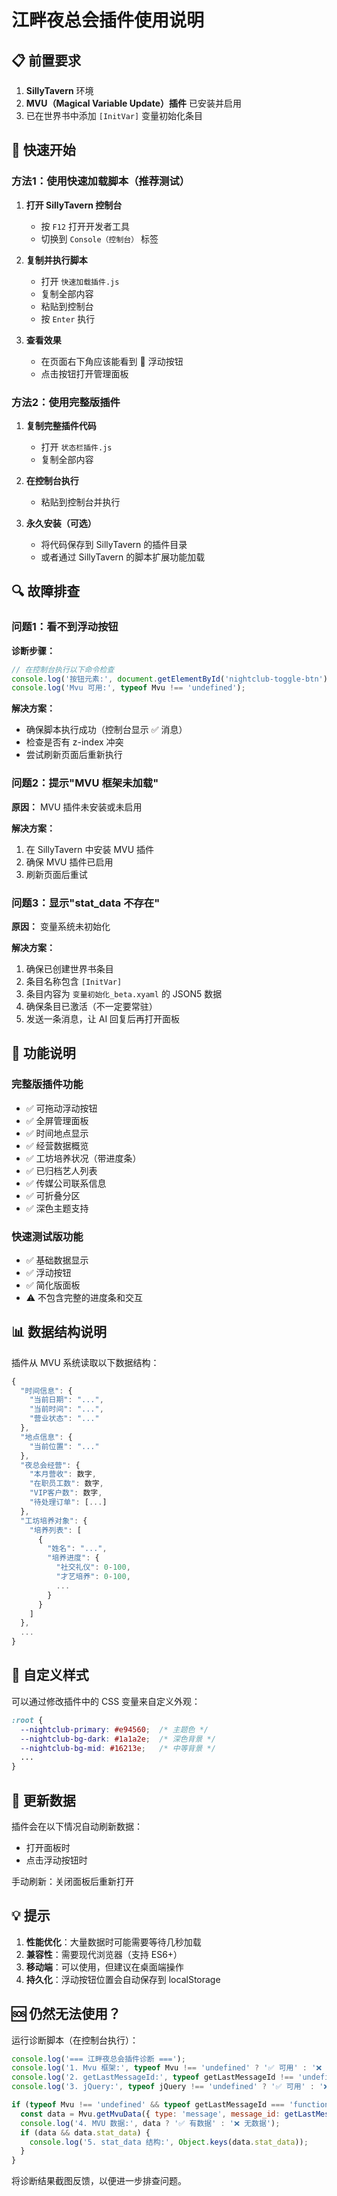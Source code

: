 # 江畔夜总会插件使用说明

## 📋 前置要求

1. **SillyTavern** 环境
2. **MVU（Magical Variable Update）插件** 已安装并启用
3. 已在世界书中添加 `[InitVar]` 变量初始化条目

## 🚀 快速开始

### 方法1：使用快速加载脚本（推荐测试）

1. **打开 SillyTavern 控制台**
   - 按 `F12` 打开开发者工具
   - 切换到 `Console（控制台）` 标签

2. **复制并执行脚本**
   - 打开 `快速加载插件.js`
   - 复制全部内容
   - 粘贴到控制台
   - 按 `Enter` 执行

3. **查看效果**
   - 在页面右下角应该能看到 🌙 浮动按钮
   - 点击按钮打开管理面板

### 方法2：使用完整版插件

1. **复制完整插件代码**
   - 打开 `状态栏插件.js`
   - 复制全部内容

2. **在控制台执行**
   - 粘贴到控制台并执行

3. **永久安装（可选）**
   - 将代码保存到 SillyTavern 的插件目录
   - 或者通过 SillyTavern 的脚本扩展功能加载

## 🔍 故障排查

### 问题1：看不到浮动按钮

**诊断步骤：**

```javascript
// 在控制台执行以下命令检查
console.log('按钮元素:', document.getElementById('nightclub-toggle-btn'));
console.log('Mvu 可用:', typeof Mvu !== 'undefined');
```

**解决方案：**

- 确保脚本执行成功（控制台显示 ✅ 消息）
- 检查是否有 z-index 冲突
- 尝试刷新页面后重新执行

### 问题2：提示"MVU 框架未加载"

**原因：** MVU 插件未安装或未启用

**解决方案：**

1. 在 SillyTavern 中安装 MVU 插件
2. 确保 MVU 插件已启用
3. 刷新页面后重试

### 问题3：显示"stat_data 不存在"

**原因：** 变量系统未初始化

**解决方案：**

1. 确保已创建世界书条目
2. 条目名称包含 `[InitVar]`
3. 条目内容为 `变量初始化_beta.xyaml` 的 JSON5 数据
4. 确保条目已激活（不一定要常驻）
5. 发送一条消息，让 AI 回复后再打开面板

## 🎯 功能说明

### 完整版插件功能

- ✅ 可拖动浮动按钮
- ✅ 全屏管理面板
- ✅ 时间地点显示
- ✅ 经营数据概览
- ✅ 工坊培养状况（带进度条）
- ✅ 已归档艺人列表
- ✅ 传媒公司联系信息
- ✅ 可折叠分区
- ✅ 深色主题支持

### 快速测试版功能

- ✅ 基础数据显示
- ✅ 浮动按钮
- ✅ 简化版面板
- ⚠️ 不包含完整的进度条和交互

## 📊 数据结构说明

插件从 MVU 系统读取以下数据结构：

```javascript
{
  "时间信息": {
    "当前日期": "...",
    "当前时间": "...",
    "营业状态": "..."
  },
  "地点信息": {
    "当前位置": "..."
  },
  "夜总会经营": {
    "本月营收": 数字,
    "在职员工数": 数字,
    "VIP客户数": 数字,
    "待处理订单": [...]
  },
  "工坊培养对象": {
    "培养列表": [
      {
        "姓名": "...",
        "培养进度": {
          "社交礼仪": 0-100,
          "才艺培养": 0-100,
          ...
        }
      }
    ]
  },
  ...
}
```

## 🎨 自定义样式

可以通过修改插件中的 CSS 变量来自定义外观：

```css
:root {
  --nightclub-primary: #e94560;  /* 主题色 */
  --nightclub-bg-dark: #1a1a2e;  /* 深色背景 */
  --nightclub-bg-mid: #16213e;   /* 中等背景 */
  ...
}
```

## 🔄 更新数据

插件会在以下情况自动刷新数据：

- 打开面板时
- 点击浮动按钮时

手动刷新：关闭面板后重新打开

## 💡 提示

1. **性能优化**：大量数据时可能需要等待几秒加载
2. **兼容性**：需要现代浏览器（支持 ES6+）
3. **移动端**：可以使用，但建议在桌面端操作
4. **持久化**：浮动按钮位置会自动保存到 localStorage

## 🆘 仍然无法使用？

运行诊断脚本（在控制台执行）：

```javascript
console.log('=== 江畔夜总会插件诊断 ===');
console.log('1. Mvu 框架:', typeof Mvu !== 'undefined' ? '✅ 可用' : '❌ 不可用');
console.log('2. getLastMessageId:', typeof getLastMessageId !== 'undefined' ? '✅ 可用' : '❌ 不可用');
console.log('3. jQuery:', typeof jQuery !== 'undefined' ? '✅ 可用' : '❌ 不可用');

if (typeof Mvu !== 'undefined' && typeof getLastMessageId === 'function') {
  const data = Mvu.getMvuData({ type: 'message', message_id: getLastMessageId() });
  console.log('4. MVU 数据:', data ? '✅ 有数据' : '❌ 无数据');
  if (data && data.stat_data) {
    console.log('5. stat_data 结构:', Object.keys(data.stat_data));
  }
}
```

将诊断结果截图反馈，以便进一步排查问题。
